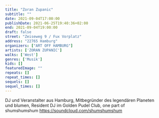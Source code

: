 ```yaml
---
title: "Zoran Zupanic"
subtitle: ""
date: 2021-09-04T17:00:00
publishDate: 2021-06-25T19:40:36+02:00
end: 2021-09-04T19:00:00
draft: false
street: "Zeiseweg 9 / Fux Vorplatz"
address: "22765 Hamburg"
organizers: ["ART OFF HAMBURG"]
artists: ['ZORAN ZUPANIC']
walks: ['West']
genres: ['Musik']
kids: []
featuredImage: ""
repeats: []
repeat_times: []
sequels: []
sequel_times: []
---
```


DJ und Veranstalter aus Hamburg, Mitbegründer des legendären Planeten und blumen, Resident DJ im Golden Pudel Club, one part of shumshumshum https://soundcloud.com/shumshumshum